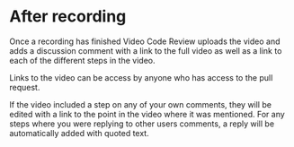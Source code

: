 # After recording

Once a recording has finished Video Code Review uploads the video and adds a discussion comment with a link to the full video as well as a link to each of the different steps in the video.

Links to the video can be access by anyone who has access to the pull request.

If the video included a step on any of your own comments, they will be edited with a link to the point in the video where it was mentioned.
For any steps where you were replying to other users comments, a reply will be automatically added with quoted text.
